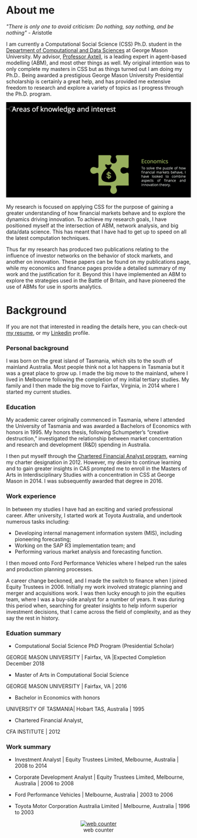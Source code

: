 # About me

_"There is only one to avoid criticism: Do nothing, say nothing, and be nothing"_ - Aristotle 


I am currently a Computational Social Science (CSS) Ph.D. student in the <a href="https://cos.gmu.edu/cds/academic-programs/" target="blank">Department of Computational and Data Sciences</a> at George Mason University. My advisor, <a href="http://www.css.gmu.edu/~axtell/Rob/Home.html" target="blank">Professor Axtell</a>, is a leading expert in agent-based modelling (ABM), and most other things as well. My original intention was to only complete my masters in CSS but as things turned out I am doing my Ph.D.. Being awarded a prestigious George Mason University Presidential scholarship is certainly a great help, and has provided me extensive freedom to research and explore a variety of topics as I progress through the Ph.D. program. 

![me](websiteimages/IoOutput.gif)

My research is focused on applying CSS for the purpose of gaining a greater understanding of how financial markets behave and to explore the dynamics driving innovation. To achieve my research goals, I have positioned myself at the intersection of ABM, network analysis, and big data/data science. This has meant that I have had to get up to speed on all the latest computation techniques.

Thus far my research has produced two publications relating to the influence of investor networks on the behavior of stock markets, and another on innovation. These papers can be found on my publications page, while my economics and finance pages provide a detailed summary of my work and the justification for it. Beyond this I have implemented an ABM to explore the strategies used in the Battle of Britain, and have pioneered the use of ABMs for use in sports analytics.

# Background
If you are not that interested in reading the details here, you can check-out <a href="Paper/MAO_CV.pdf" target="blank">my resume</a>, or my <a href="https://www.linkedin.com/in/oldhamma" target="blank">Linkedin</a> profile.

### Personal background
I was born on the great island of Tasmania, which sits to the south of mainland Australia. Most people think not a lot happens in Tasmania but it was a great place to grow up. I made the big move to the mainland, where I lived in Melbourne following the completion of my initial tertiary studies. My family and I then made the big move to Fairfax, Virginia, in 2014 where I started my current studies.

### Education
My academic career originally commenced in Tasmania, where I attended the University of Tasmania and was awarded a Bachelors of Economics with honors in 1995. My honors thesis, following Schumpeter’s “creative destruction,” investigated the relationship between market concentration and research and development (R&D) spending in Australia.

I then put myself through the <a href="https://www.cfainstitute.org/programs/cfaprogram/Pages/index.aspx" target="blank">Chartered Financial Analyst program</a>, earning my charter designation in 2012. However, my desire to continue learning and to gain greater insights in CAS prompted me to enroll in the Masters of Arts in Interdisciplinary Studies with a concentration in CSS at George Mason in 2014. I was subsequently awarded that degree in 2016.

### Work experience
In between my studies I have had an exciting and varied professional career. After university, I started work at Toyota Australia, and undertook numerous tasks including:

- Developing internal management information system (MIS), including pioneering forecasting;
- Working on the SAP R3 implementation team; and
- Performing various market analysis and forecasting function.

I then moved onto Ford Performance Vehicles where I helped run the sales and production planning processes.

A career change beckoned, and I made the switch to finance when I joined Equity Trustees in 2006. Initially my work involved strategic planning and merger and acquisitions work. I was then lucky enough to join the equities team, where I was a buy-side analyst for a number of years. It was during this period when, searching for greater insights to help inform superior investment decisions, that I came across the field of complexity, and as they say the rest in history.

### Eduation summary

- Computational Social Science PhD Program (Presidential Scholar)

GEORGE MASON UNIVERSITY | Fairfax, VA |Expected Completion December 2018

- Master of Arts in Computational Social Science 

GEORGE MASON UNIVERSITY | Fairfax, VA | 2016

- Bachelor in Economics with honors

UNIVERSITY OF TASMANIA| Hobart TAS, Australia | 1995

- Chartered Financial Analyst, 

CFA INSTITUTE | 2012 

### Work summary

- Investment Analyst | Equity Trustees Limited, Melbourne, Australia | 2008 to 2014

- Corporate Development Analyst | Equity Trustees Limited, Melbourne, Australia | 2006 to 2008

- Ford Performance Vehicles | Melbourne, Australia | 2003 to 2006

- Toyota Motor Corporation Australia Limited | Melbourne, Australia | 1996 to 2003

<!-- Start of SimpleHitCounter Code -->
<div align="center"><a href="http://www.simplehitcounter.com" target="_blank"><img src="http://simplehitcounter.com/hit.php?uid=2324961&f=16777215&b=0" border="0" height="18" width="83" alt="web counter"></a><br><a href="http://www.simplehitcounter.com" target="_blank" style="text-decoration:none;">web counter</a></div>
<!-- End of SimpleHitCounter Code -->


